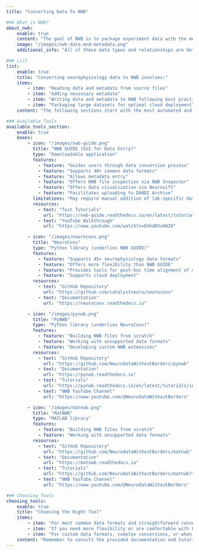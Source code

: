 ```yaml
---
title: "Converting Data To NWB"

### What is NWB?
about_nwb:
    enable: true
    content: "The goal of NWB is to package experiment data with the metadata necessary to analyze the data. All of the data from a particular session goes into a single file. This includes the neurophysiology data itself, but also includes other data such as information about the data acquisition, experiment design, experimental subject, and behavior of that subject. The NWB core schema defines data containers for common data objects in neurophysiology data, including: extracellular electrophysiology (e.g., Neuropixels probes), optical physiology (e.g., two-photon imaging), intracellular electrophysiology (e.g., patch clamping), and behavior."
    image: "/images/nwb-data-and-metadata.png"
    additional_info: "All of these data types and relationships are defined in the [NWB Schema](https://nwb-schema.readthedocs.io/) using the [HDMF specification language](https://hdmf-schema-language.readthedocs.io). NWB is faced with the challenge of supporting a large variety of different experiment types, so the data types and relationships can get quite complex. For this reason, the NWB development team provides tools and APIs, described below, to help users easily and efficiently read and write NWB files."

### List 
list:
    enable: true
    title: "Converting neurophysiology data to NWB involves:"
    items:
        - item: "Reading data and metadata from source files"
        - item: "Adding necessary metadata"
        - item: "Writing data and metadata to NWB following best practices"
        - item: "Packaging large datasets for optimal cloud deployment"
    content: "The following sections start with the most automated and convenient approaches and proceed to more programming-heavy and customizable solutions. Each tool offers different levels of flexibility and control, allowing you to choose the right approach for your specific needs."

### Available Tools
available_tools_section:
    enable: true
    boxes: 
        - icon: "/images/nwb-guide.png"
          title: "NWB GUIDE (GUI for Data Entry)"
          type: "Downloadable application"
          features:
            - feature: "Guides users through data conversion process"
            - feature: "Supports 40+ common data formats"
            - feature: "Allows metadata entry"
            - feature: "Offers NWB file inspection via NWB Inspector"
            - feature: "Offers data visualization via Neurosift"
            - feature: "Facilitates uploading to DANDI Archive"
          limitations: "May require manual addition of lab-specific data"
          resources:
            - text: "Text Tutorials"
              url: "https://nwb-guide.readthedocs.io/en/latest/tutorials/index.html"
            - text: "YouTube Walkthrough"
              url: "https://www.youtube.com/watch?v=EhhdDVuHAZ0"

        - icon: "/images/neuroconv.png"
          title: "NeuroConv"
          type: "Python library (underlies NWB GUIDE)"
          features:
            - feature: "Supports 45+ neurophysiology data formats"
            - feature: "Offers more flexibility than NWB GUIDE"
            - feature: "Provides tools for post-hoc time alignment of multiple data streams"
            - feature: "Supports cloud deployment"
          resources:
            - text: "GitHub Repository"
              url: "https://github.com/catalystneuro/neuroconv"
            - text: "Documentation"
              url: "https://neuroconv.readthedocs.io"

        - icon: "/images/pynwb.png"
          title: "PyNWB"
          type: "Python library (underlies NeuroConv)"
          features:
            - feature: "Building NWB files from scratch"
            - feature: "Working with unsupported data formats"
            - feature: "Developing custom NWB extensions"
          resources:
            - text: "GitHub Repository"
              url: "https://github.com/NeurodataWithoutBorders/pynwb"
            - text: "Documentation"
              url: "https://pynwb.readthedocs.io"
            - text: "Tutorials"
              url: "https://pynwb.readthedocs.io/en/latest/tutorials/index.html"
            - text: "NWB YouTube Channel"
              url: "https://www.youtube.com/@NeurodataWithoutBorders"

        - icon: "/images/matnwb.png"
          title: "MatNWB"
          type: "MATLAB library"
          features:
            - feature: "Building NWB files from scratch"
            - feature: "Working with unsupported data formats"
          resources:
            - text: "GitHub Repository"
              url: "https://github.com/NeurodataWithoutBorders/matnwb"
            - text: "Documentation"
              url: "https://matnwb.readthedocs.io"
            - text: "Tutorials"
              url: "https://github.com/NeurodataWithoutBorders/matnwb?tab=readme-ov-file#tutorials"
            - text: "NWB YouTube Channel"
              url: "https://www.youtube.com/@NeurodataWithoutBorders"

### Choosing Tools
choosing_tools:
    enable: true
    title: "Choosing the Right Tool"
    items:
        - item: "For most common data formats and straightforward conversions, start with NWB GUIDE."
        - item: "If you need more flexibility or are comfortable with Python, consider NeuroConv"
        - item: "For custom data formats, complex conversions, or when developing NWB extensions, use PyNWB or MatNWB."
    content: "Remember to consult the provided documentation and tutorials for detailed guidance on using each tool"
---
```

